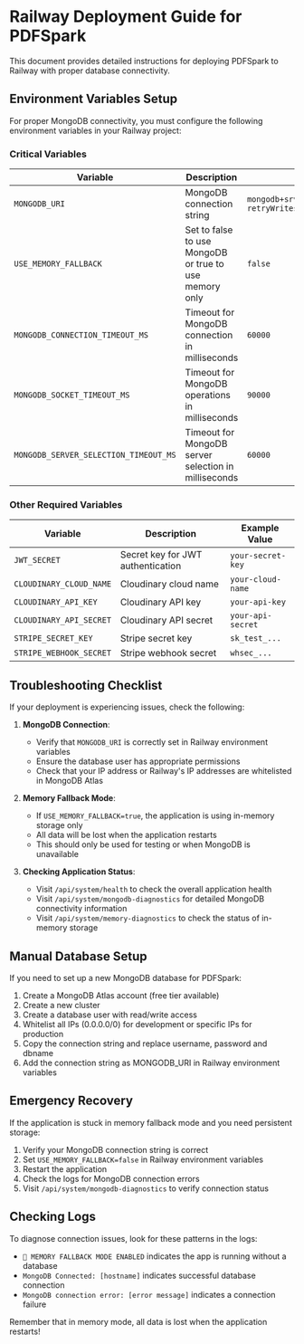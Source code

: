 # Railway Deployment Guide for PDFSpark

This document provides detailed instructions for deploying PDFSpark to Railway with proper database connectivity.

## Environment Variables Setup

For proper MongoDB connectivity, you must configure the following environment variables in your Railway project:

### Critical Variables

| Variable | Description | Example Value |
|----------|-------------|---------------|
| `MONGODB_URI` | MongoDB connection string | `mongodb+srv://username:password@cluster.mongodb.net/dbname?retryWrites=true&w=majority` |
| `USE_MEMORY_FALLBACK` | Set to false to use MongoDB or true to use memory only | `false` |
| `MONGODB_CONNECTION_TIMEOUT_MS` | Timeout for MongoDB connection in milliseconds | `60000` |
| `MONGODB_SOCKET_TIMEOUT_MS` | Timeout for MongoDB operations in milliseconds | `90000` |
| `MONGODB_SERVER_SELECTION_TIMEOUT_MS` | Timeout for MongoDB server selection in milliseconds | `60000` |

### Other Required Variables

| Variable | Description | Example Value |
|----------|-------------|---------------|
| `JWT_SECRET` | Secret key for JWT authentication | `your-secret-key` |
| `CLOUDINARY_CLOUD_NAME` | Cloudinary cloud name | `your-cloud-name` |
| `CLOUDINARY_API_KEY` | Cloudinary API key | `your-api-key` |
| `CLOUDINARY_API_SECRET` | Cloudinary API secret | `your-api-secret` |
| `STRIPE_SECRET_KEY` | Stripe secret key | `sk_test_...` |
| `STRIPE_WEBHOOK_SECRET` | Stripe webhook secret | `whsec_...` |

## Troubleshooting Checklist

If your deployment is experiencing issues, check the following:

1. **MongoDB Connection**:
   - Verify that `MONGODB_URI` is correctly set in Railway environment variables
   - Ensure the database user has appropriate permissions
   - Check that your IP address or Railway's IP addresses are whitelisted in MongoDB Atlas

2. **Memory Fallback Mode**:
   - If `USE_MEMORY_FALLBACK=true`, the application is using in-memory storage only
   - All data will be lost when the application restarts
   - This should only be used for testing or when MongoDB is unavailable

3. **Checking Application Status**:
   - Visit `/api/system/health` to check the overall application health
   - Visit `/api/system/mongodb-diagnostics` for detailed MongoDB connectivity information
   - Visit `/api/system/memory-diagnostics` to check the status of in-memory storage

## Manual Database Setup

If you need to set up a new MongoDB database for PDFSpark:

1. Create a MongoDB Atlas account (free tier available)
2. Create a new cluster
3. Create a database user with read/write access
4. Whitelist all IPs (0.0.0.0/0) for development or specific IPs for production
5. Copy the connection string and replace username, password and dbname
6. Add the connection string as MONGODB_URI in Railway environment variables

## Emergency Recovery

If the application is stuck in memory fallback mode and you need persistent storage:

1. Verify your MongoDB connection string is correct
2. Set `USE_MEMORY_FALLBACK=false` in Railway environment variables
3. Restart the application
4. Check the logs for MongoDB connection errors
5. Visit `/api/system/mongodb-diagnostics` to verify connection status

## Checking Logs

To diagnose connection issues, look for these patterns in the logs:

- `🚨 MEMORY FALLBACK MODE ENABLED` indicates the app is running without a database
- `MongoDB Connected: [hostname]` indicates successful database connection
- `MongoDB connection error: [error message]` indicates a connection failure

Remember that in memory mode, all data is lost when the application restarts!